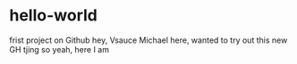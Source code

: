# hello-world
frist project on Github
hey, Vsauce Michael here, wanted to try out this new GH tjing so yeah, here I am
